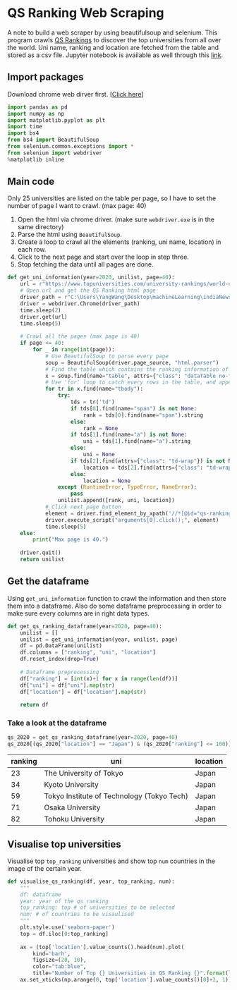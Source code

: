 # QS Ranking Web Scraping
A note to build a web scraper by using beautifulsoup and selenium. This program crawls [QS Rankings](https://www.topuniversities.com/qs-world-university-rankings) to discover the top universities from all over the world. Uni name, ranking and location are fetched from the table and stored as a csv file. Jupyter notebook is available as well through this [link](https://github.com/penguinwang96825/QS_ranking_web_scraping/blob/master/QS.ipynb).

## Import packages
Download chrome web dirver first. [[Click here](https://sites.google.com/a/chromium.org/chromedriver/)]

```python
import pandas as pd
import numpy as np
import matplotlib.pyplot as plt
import time
import bs4
from bs4 import BeautifulSoup
from selenium.common.exceptions import *
from selenium import webdriver
%matplotlib inline
```

## Main code
Only 25 universities are listed on the table per page, so I have to set the number of page I want to crawl. (max page: 40)

1. Open the html via chrome driver. (make sure `webdriver.exe` is in the same directory)
2. Parse the html using `BeautifulSoup`.
3. Create a loop to crawl all the elements (ranking, uni name, location) in each row.
4. Click to the next page and start over the loop in step three.
5. Stop fetching the data until all pages are done.

```python
def get_uni_information(year=2020, unilist, page=40):
    url = r"https://www.topuniversities.com/university-rankings/world-university-rankings/{}".format(year)
    # Open url and get the QS Ranking html page
    driver_path = r"C:\Users\YangWang\Desktop\machineLearning\indiaNewsClassification\chromedriver.exe"
    driver = webdriver.Chrome(driver_path)
    time.sleep(2)
    driver.get(url)
    time.sleep(5)
    
    # Crawl all the pages (max page is 40)
    if page <= 40: 
        for _ in range(int(page)):
            # Use BeautifulSoup to parse every page
            soup = BeautifulSoup(driver.page_source, "html.parser")
            # Find the table which contains the ranking information of every universities
            x = soup.find(name="table", attrs={"class": "dataTable no-footer"})
            # Use 'for' loop to catch every rows in the table, and append the rows into the list
            for tr in x.find(name="tbody"):
                try: 
                    tds = tr('td')
                    if tds[0].find(name="span") is not None:
                        rank = tds[0].find(name="span").string
                    else: 
                        rank = None
                    if tds[1].find(name="a") is not None:
                        uni = tds[1].find(name="a").string
                    else: 
                        uni = None
                    if tds[2].find(attrs={"class": "td-wrap"}) is not None:
                        location = tds[2].find(attrs={"class": "td-wrap"}).string
                    else: 
                        location = None
                except (RuntimeError, TypeError, NameError):
                    pass
                unilist.append([rank, uni, location])
            # Click next page button
            element = driver.find_element_by_xpath('//*[@id="qs-rankings_next"]')
            driver.execute_script("arguments[0].click();", element)
            time.sleep(5)
    else:
        print("Max page is 40.")
    
    driver.quit()
    return unilist
```

## Get the dataframe
Using `get_uni_information` function to crawl the information and then store them into a dataframe.
Also do some dataframe preprocessing in order to make sure every columns are in right data types.

```python
def get_qs_ranking_dataframe(year=2020, page=40):
    unilist = []
    unilist = get_uni_information(year, unilist, page)
    df = pd.DataFrame(unilist)
    df.columns = ["ranking", "uni", "location"]
    df.reset_index(drop=True)
    
    # Dataframe preprocessing
    df["ranking"] = [int(x)+1 for x in range(len(df))]
    df["uni"] = df["uni"].map(str)
    df["location"] = df["location"].map(str)
    
    return df
```
### Take a look at the dataframe
```python
qs_2020 = get_qs_ranking_dataframe(year=2020, page=40)
qs_2020[(qs_2020["location"] == "Japan") & (qs_2020["ranking"] <= 100)]
```

| ranking | uni | location |
| --- | --- | --- |
| 23 | The University of Tokyo | Japan |
| 34 | Kyoto University | Japan |
| 59 | Tokyo Institute of Technology (Tokyo Tech) | Japan |
| 71 | Osaka University | Japan |
| 82 | Tohoku University | Japan |

## Visualise top universities
Visualise top `top_ranking` universities and show top `num` countries in the image of the certain year.

```python
def visualise_qs_ranking(df, year, top_ranking, num):
    """
    df: dataframe
    year: year of the qs ranking
    top_ranking: top # of universities to be selected
    num: # of countries to be visaulised
    """
    plt.style.use('seaborn-paper')
    top = df.iloc[0:top_ranking]
    
    ax = (top['location'].value_counts().head(num).plot(
        kind='barh', 
        figsize=(20, 10), 
        color="tab:blue", 
        title="Number of Top {} Universities in QS Ranking {}".format(len(top['location']), str(year))))
    ax.set_xticks(np.arange(0, top['location'].value_counts()[0]+2, 1))
```

